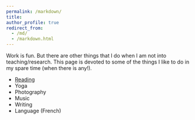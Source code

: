 ```yaml
---
permalink: /markdown/
title:
author_profile: true
redirect_from:
  - /md/
  - /markdown.html
---
```


Work is fun. But there are other things that I do when I am not into teaching/research. This page is devoted to some of the things I like to do in my spare time (when there is any!).

* <a href="/markdown/Reading.html">Reading</a>
* Yoga
* Photography
* Music
* Writing
* Language (French)


<!--
* <a href="/markdown/travel.html">Travelling</a>
* <a href="/markdown/music.html">Music</a>
* <a href="/markdown/french.html">Language (French)</a>
* <a href="/markdown/sports.html">Sports</a>
* <a href="/markdown/writing.html">Writing</a>
-->
